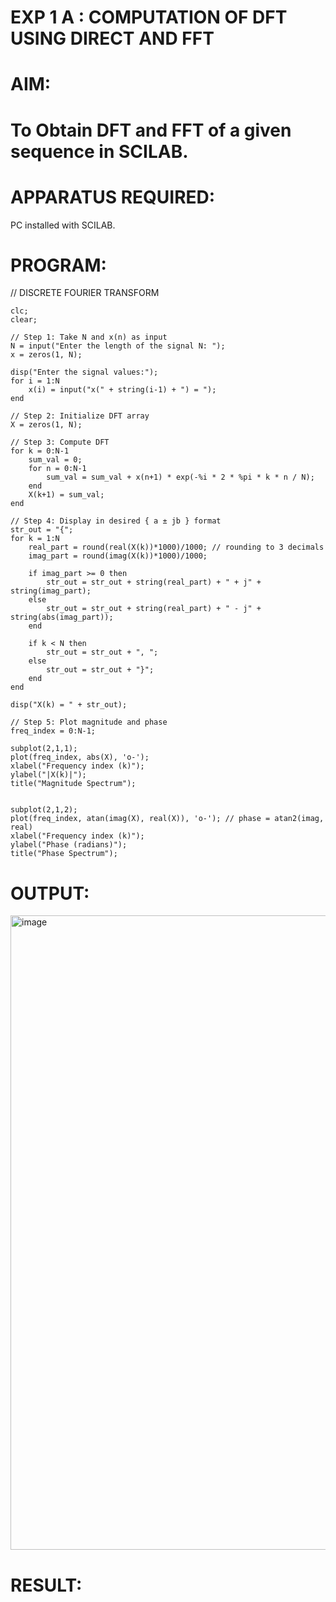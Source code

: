 # EXP 1 A : COMPUTATION OF DFT USING DIRECT AND FFT

# AIM: 

# To Obtain DFT and FFT of a given sequence in SCILAB. 

# APPARATUS REQUIRED: 
PC installed with SCILAB. 

# PROGRAM: 
// DISCRETE FOURIER TRANSFORM 
```
clc;
clear;

// Step 1: Take N and x(n) as input
N = input("Enter the length of the signal N: ");
x = zeros(1, N);

disp("Enter the signal values:");
for i = 1:N
    x(i) = input("x(" + string(i-1) + ") = ");
end

// Step 2: Initialize DFT array
X = zeros(1, N);

// Step 3: Compute DFT
for k = 0:N-1
    sum_val = 0;
    for n = 0:N-1
        sum_val = sum_val + x(n+1) * exp(-%i * 2 * %pi * k * n / N);
    end
    X(k+1) = sum_val;
end

// Step 4: Display in desired { a ± jb } format
str_out = "{";
for k = 1:N
    real_part = round(real(X(k))*1000)/1000; // rounding to 3 decimals
    imag_part = round(imag(X(k))*1000)/1000;
    
    if imag_part >= 0 then
        str_out = str_out + string(real_part) + " + j" + string(imag_part);
    else
        str_out = str_out + string(real_part) + " - j" + string(abs(imag_part));
    end
    
    if k < N then
        str_out = str_out + ", ";
    else
        str_out = str_out + "}";
    end
end

disp("X(k) = " + str_out);

// Step 5: Plot magnitude and phase
freq_index = 0:N-1;

subplot(2,1,1);
plot(freq_index, abs(X), 'o-');
xlabel("Frequency index (k)");
ylabel("|X(k)|");
title("Magnitude Spectrum");


subplot(2,1,2);
plot(freq_index, atan(imag(X), real(X)), 'o-'); // phase = atan2(imag, real)
xlabel("Frequency index (k)");
ylabel("Phase (radians)");
title("Phase Spectrum");
```
# OUTPUT: 
<img width="1915" height="1015" alt="image" src="https://github.com/user-attachments/assets/916d1cc6-0cd6-4974-90c5-66a175866a98" />


# RESULT: 
